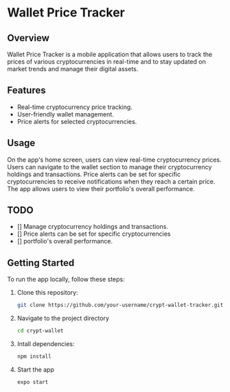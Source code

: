 # Wallet Price Tracker

## Overview

Wallet Price Tracker is a mobile application that allows users to track the prices of various cryptocurrencies in real-time and to stay updated on market trends and manage their digital assets.

## Features

- Real-time cryptocurrency price tracking.
- User-friendly wallet management.
- Price alerts for selected cryptocurrencies.

## Usage
On the app's home screen, users can view real-time cryptocurrency prices.
Users can navigate to the wallet section to manage their cryptocurrency holdings and transactions.
Price alerts can be set for specific cryptocurrencies to receive notifications when they reach a certain price.
The app allows users to view their portfolio's overall performance.

## TODO
- [] Manage cryptocurrency holdings and transactions.
- [] Price alerts can be set for specific cryptocurrencies
- [] portfolio's overall performance.

## Getting Started

To run the app locally, follow these steps:

1. Clone this repository:

   ```bash
   git clone https://github.com/your-username/crypt-wallet-tracker.git

2. Navigate to the project directory

    ```bash
    cd crypt-wallet

3. Intall dependencies:

    ```bash
    npm install

4. Start the app

    ```bash
    expo start 